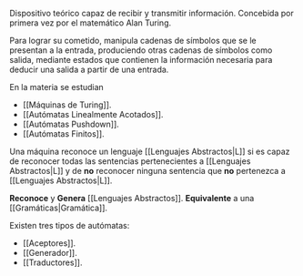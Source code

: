 Dispositivo teórico capaz de recibir y transmitir información. Concebida por primera vez por el matemático Alan Turing.

Para lograr su cometido, manipula cadenas de símbolos que se le presentan a la entrada, produciendo otras cadenas de símbolos como salida, mediante estados que contienen la información necesaria para deducir una salida a partir de una entrada.

En la materia se estudian
- [[Máquinas de Turing]].
- [[Autómatas Linealmente Acotados]].
- [[Autómatas Pushdown]].
- [[Autómatas Finitos]].

Una máquina reconoce un lenguaje [[Lenguajes Abstractos|L]] si es capaz de reconocer todas las sentencias pertenecientes a [[Lenguajes Abstractos|L]] y de **no** reconocer ninguna sentencia que **no** pertenezca a [[Lenguajes Abstractos|L]].

**Reconoce** y **Genera** [[Lenguajes Abstractos]].
**Equivalente** a una [[Gramáticas|Gramática]].

Existen tres tipos de autómatas:
- [[Aceptores]].
- [[Generador]].
- [[Traductores]].

